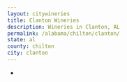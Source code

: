 ```yaml
---
layout: citywineries
title: Clanton Wineries
description: Wineries in Clanton, AL
permalink: /alabama/chilton/clanton/
state: al
county: chilton
city: clanton
---
```

-
